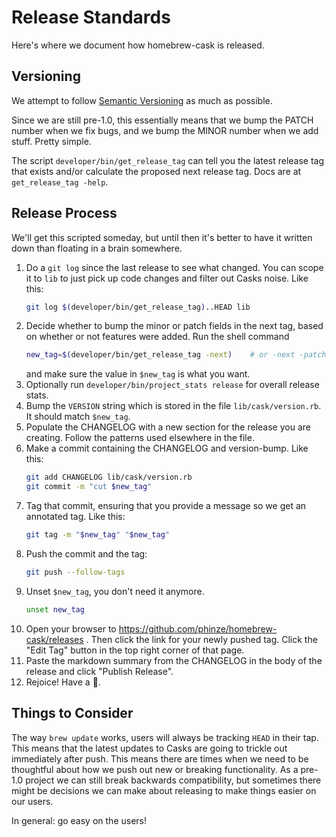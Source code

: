 # Release Standards

Here's where we document how homebrew-cask is released.

## Versioning

We attempt to follow [Semantic Versioning](http://semver.org/) as much as
possible.

Since we are still pre-1.0, this essentially means that we bump the PATCH
number when we fix bugs, and we bump the MINOR number when we add stuff. Pretty
simple.

The script `developer/bin/get_release_tag` can tell you the latest release
tag that exists and/or calculate the proposed next release tag.  Docs are at
`get_release_tag -help`.

## Release Process

We'll get this scripted someday, but until then it's better to have it written
down than floating in a brain somewhere.

1. Do a `git log` since the last release to see what changed. You can scope it to
   `lib` to just pick up code changes and filter out Casks noise.   Like this:
	```bash
	git log $(developer/bin/get_release_tag)..HEAD lib
	```
2. Decide whether to bump the minor or patch fields in the next tag, based on
   whether or not features were added.  Run the shell command
	```bash
	new_tag=$(developer/bin/get_release_tag -next)    # or -next -patch
	```
   and make sure the value in `$new_tag` is what you want.
3. Optionally run `developer/bin/project_stats release` for overall release stats.
4. Bump the `VERSION` string which is stored in the file `lib/cask/version.rb`.
   It should match `$new_tag`.
5. Populate the CHANGELOG with a new section for the release you are creating.
   Follow the patterns used elsewhere in the file.
6. Make a commit containing the CHANGELOG and version-bump.  Like this:
	```bash
	git add CHANGELOG lib/cask/version.rb
	git commit -m "cut $new_tag"
	```
7. Tag that commit, ensuring that you provide a message so we get an annotated
   tag.  Like this:
	```bash
	git tag -m "$new_tag" "$new_tag"
	```
8. Push the commit and the tag:
	```bash
	git push --follow-tags
	```
9. Unset `$new_tag`, you don't need it anymore.
	```bash
	unset new_tag
	```
10. Open your browser to <https://github.com/phinze/homebrew-cask/releases> .
    Then click the link for your newly pushed tag. Click the "Edit Tag" button in
    the top right corner of that page.
11. Paste the markdown summary from the CHANGELOG in the body of the release and
    click "Publish Release".
12. Rejoice! Have a :cookie:.

## Things to Consider

The way `brew update` works, users will always be tracking `HEAD` in their tap.
This means that the latest updates to Casks are going to trickle out
immediately after push. This means there are times when we need to be
thoughtful about how we push out new or breaking functionality. As a pre-1.0
project we can still break backwards compatibility, but sometimes there might
be decisions we can make about releasing to make things easier on our users.

In general: go easy on the users!
